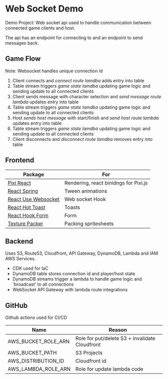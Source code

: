 # Web Socket Demo

Demo Project: Web socket api used to handle communication between connected game clients and host.

The api has an endpoint for connecting to and an endpoint to send messages back.

## Game Flow

Note: Websocket handles unique connection id

1. Client connects and _connect route lamdba_ adds entry into table
2. Table stream triggers _game state lamdba_ updating game logic and sending update to all connected clients
3. Client sends message with character selection and _send message route lambda_ updates entry into table
4. Table stream triggers _game state lamdba_ updating game logic and sending update to all connected clients
5. Host _sends host message_ with start/finish and _send host route lambda_ updates entry into table
6. Table stream triggers _game state lamdba_ updating game logic and sending update to all connected clients
7. Client disconnects and _disconnect route lamdba_ removes entry into table

## Frontend

| Package                                                                  | For                                   |
| ------------------------------------------------------------------------ | ------------------------------------- |
| [Pixi React](https://pixijs.io/pixi-react/)                              | Rendering, react binidngs for Pixi.js |
| [React Spring](https://www.react-spring.dev)                             | Tween animations                      |
| [React Use Websocket](https://github.com/robtaussig/react-use-websocket) | Web socket Hook                       |
| [React Hot Toast](https://react-hot-toast.com)                           | Toasts                                |
| [React Hook Form](https://react-hook-form.com)                           | Form                                  |
| [Texture Packer](https://www.codeandweb.com/texturepacker)               | Packing spritesheets                  |

## Backend

Uses S3, Route53, Cloudfront, API Gateway, DynamoDB, Lambda and IAM AWS Services.

- CDK used for IaC
- DynamoDB table stores connection id and player/host state
- DynamoDB streams trigger a lambda to handle game logic and 'broadcast' to all connections
- WebSocket API Gateway with lambda route integrations

## GitHub

Github actions used for CI/CD

| Name                | Reason                                         |
| ------------------- | ---------------------------------------------- |
| AWS_BUCKET_ROLE_ARN | Role for put/delete S3 + invalidate Cloudfront |
| AWS_BUCKET_PATH     | S3 Projects                                    |
| AWS_DISTRIBUTION_ID | Cloudfront id                                  |
| AWS_LAMBDA_ROLE_ARN | Role for update lambda code                    |
